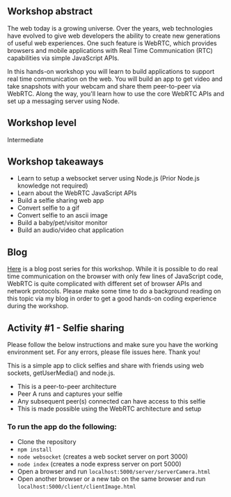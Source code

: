 ## Workshop abstract
The web today is a growing universe. Over the years, web technologies have evolved to give web developers the ability to create new generations of useful web experiences. One such feature is WebRTC, which provides browsers and mobile applications with Real Time Communication (RTC) capabilities via simple JavaScript APIs.

In this hands-on workshop you will learn to build applications to support real time communication on the web. You will build an app to get video and take snapshots with your webcam and share them peer-to-peer via WebRTC. Along the way, you'll learn how to use the core WebRTC APIs and set up a messaging server using Node.

## Workshop level
Intermediate

## Workshop takeaways
- Learn to setup a websocket server using Node.js (Prior Node.js knowledge not required)
- Learn about the WebRTC JavaScript APIs
- Build a selfie sharing web app
- Convert selfie to a gif
- Convert selfie to an ascii image
- Build a baby/pet/visitor monitor
- Build an audio/video chat application

## Blog

[Here](https://princiya777.wordpress.com/category/websc/) is a blog post series for this workshop. While it is possible to do real time communication on the browser with only few lines of JavaScript code, WebRTC is quite complicated with different set of browser APIs and network protocols. Please make some time to do a background reading on this topic via my blog in order to get a good hands-on coding experience during the workshop.

## Activity #1 - Selfie sharing

Please follow the below instructions and make sure you have the working environment set. For any errors, please file issues here. Thank you!

This is a simple app to click selfies and share with friends using web sockets, getUserMedia() and node.js.

- This is a peer-to-peer architecture
- Peer A runs and captures your selfie
- Any subsequent peer(s) connected can have access to this selfie
- This is made possible using the WebRTC architecture and setup

### To run the app do the following:

- Clone the repository
- `npm install`
- `node websocket` (creates a web socket server on port 3000)
- `node index` (creates a node express server on port 5000)
- Open a browser and run `localhost:5000/server/serverCamera.html`
- Open another browser or a new tab on the same browser and run `localhost:5000/client/clientImage.html`
